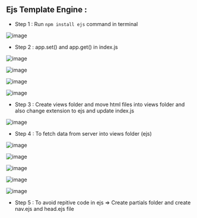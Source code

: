 ## Ejs Template Engine :
- Step 1 : Run `npm install ejs` command in terminal

![image](https://user-images.githubusercontent.com/86548591/158076838-78bfc1b7-260f-4dda-a1fc-6cdf29f54e8d.png)

- Step 2 : app.set() and app.get() in index.js

![image](https://user-images.githubusercontent.com/86548591/158077100-d4fabfde-be9b-49cc-b605-82a1546920a3.png)

![image](https://user-images.githubusercontent.com/86548591/158077241-dd3d5be4-38f1-4507-bead-0a7760b4af1b.png)

![image](https://user-images.githubusercontent.com/86548591/158078110-8c9df2a3-668a-4ee4-a23f-bcf3523a171d.png)

![image](https://user-images.githubusercontent.com/86548591/158078114-185183b8-8a71-44b3-812f-208354ddbdd3.png)

- Step 3 : Create views folder and move html files into views folder and also change extension to ejs and update index.js

![image](https://user-images.githubusercontent.com/86548591/158078488-a29946d8-1eb7-42b8-813a-52b4ca9cc0dd.png)

- Step 4 : To fetch data from server into views folder (ejs)

![image](https://user-images.githubusercontent.com/86548591/158078834-66f9dfff-e4fa-44d0-8a6c-4b546e21f29b.png)

![image](https://user-images.githubusercontent.com/86548591/158078843-70056fb7-80f7-4758-8d1d-d706ed63e55d.png)

![image](https://user-images.githubusercontent.com/86548591/158078856-17afa072-735a-407d-a9a0-ccec8ce9c48c.png)

![image](https://user-images.githubusercontent.com/86548591/158078925-1ecc7a48-fbea-4260-9787-ff32366b2751.png)

![image](https://user-images.githubusercontent.com/86548591/158078935-7da6938f-7f2b-46ed-aec6-1c87417215b1.png)

- Step 5 : To avoid repitive code in ejs => Create partials folder and create nav.ejs and head.ejs file 
